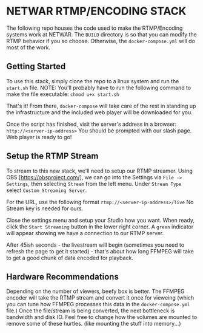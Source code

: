 NETWAR RTMP/ENCODING STACK
==========================
The following repo houses the code used to make the RTMP/Encoding systems work at NETWAR.
The `BUILD` directory is so that you can modify the RTMP behavior if you so choose. Otherwise, the `docker-compose.yml` will do most of the work.

Getting Started
---------------
To use this stack, simply clone the repo to a linux system and run the `start.sh` file.
NOTE: You'll probably have to run the following command to make the file executable: `chmod u+x start.sh`

That's it! From there, `docker-compose` will take care of the rest in standing up the infrastructure and the included web player will be downloaded for you.

Once the script has finished, visit the server's address in a browser: `http://<server-ip-address>`
You should be prompted with our slash page. Web player is ready to go!

Setup the RTMP Stream
---------------------
To stream to this new stack, we'll need to setup our RTMP streamer. 
Using OBS [https://obsproject.com/], we can go into the Settings via `File -> Settings`, then selecting `Stream` from the left menu.
Under `Stream Type` select `Custom Streaming Server`.

For the URL, use the following format `rtmp://<server-ip-address>/live`
No Stream key is needed for ours.

Close the settings menu and setup your Studio how you want.
When ready, click the `Start Streaming` button in the lower right corner. A `green` indicator will appear showing we have a connection to our RTMP server.

After 45ish seconds - the livestream will begin (sometimes you need to refresh the page to get it started) - that's about how long FFMPEG will take to get a good chunk of data encoded for playback.

Hardware Recommendations
------------------------
Depending on the number of viewers, beefy box is better. The FFMPEG encoder will take the RTMP stream and convert it once for vieweing (which you can tune how FFMPEG processes this data in the `docker-compose.yml` file.) Once the file/stream is being converted, the next bottleneck is bandwidth and disk IO. Feel free to change how the volumes are mounted to remove some of these hurtles. (like mounting the stuff into memory...)